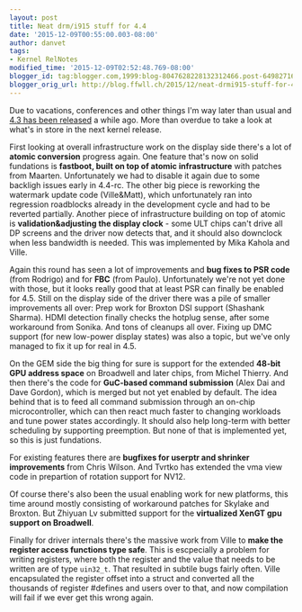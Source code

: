 ```yaml
---
layout: post
title: Neat drm/i915 stuff for 4.4
date: '2015-12-09T00:55:00.003-08:00'
author: danvet
tags: 
- Kernel RelNotes
modified_time: '2015-12-09T02:52:48.769-08:00'
blogger_id: tag:blogger.com,1999:blog-8047628228132312466.post-64982716988550007
blogger_orig_url: http://blog.ffwll.ch/2015/12/neat-drmi915-stuff-for-44.html
---
```


Due to vacations, conferences and other things I'm way later than usual and [4.3
has been released](/2015/09/neat-drmi915-stuff-for-43.html)
a while ago. More than overdue to take a look at what's in store in the next
kernel release.

<!--more-->

First looking at overall infrastructure work on the display side there's a lot of <b>atomic conversion</b> progress again. One feature that's now on solid fundations is <b>fastboot, built on top of atomic infrastructure</b> with patches from Maarten. Unfortunately we had to disable it again due to some backligh issues early in 4.4-rc. The other big piece is reworking the watermark update code (Ville&amp;Matt), which unfortunately ran into regression roadblocks already in the development cycle and had to be reverted partially. Another piece of infrastructure building on top of atomic is <b>validation&amp;adjusting the display clock</b> - some ULT chips can't drive all DP screens and the driver now detects that, and it should also downclock when less bandwidth is needed. This was implemented by Mika Kahola and Ville.



Again this round has seen a lot of improvements and <b>bug fixes to PSR code</b> (from Rodrigo) and for <b>FBC</b> (from Paulo). Unfortunately we're not yet done with those, but it looks really good that at least PSR can finally be enabled for 4.5. Still on the display side of the driver there was a pile of smaller improvements all over: Prep work for Broxton DSI support (Shashank Sharma). HDMI detection finally checks the hotplug sense, after some workaround from Sonika. And tons of cleanups all over. Fixing up DMC support (for new low-power display states) was also a topic, but we've only managed to fix it up for real in 4.5.



On the GEM side the big thing for sure is support for the extended <b>48-bit GPU address space</b> on Broadwell and later chips, from Michel Thierry. And then there's the code for <b>GuC-based command submission</b> (Alex Dai and Dave Gordon), which is merged but not yet enabled by default. The idea behind that is to feed all command submission through an on-chip microcontroller, which can then react much faster to changing workloads and tune power states accordingly. It should also help long-term with better scheduling by supporting preemption. But none of that is implemented yet, so this is just fundations.



For existing features there are <b>bugfixes for userptr and shrinker improvements</b> from Chris Wilson. And Tvrtko has extended the vma view code in prepartion of rotation support for NV12.



Of course there's also been the usual enabling work for new platforms, this time around mostly consisting of workaround patches for Skylake and Broxton. But Zhiyuan Lv submitted support for the <b>virtualized XenGT gpu support on Broadwell</b>.



Finally for driver internals there's the massive work from Ville to <b>make the register access functions type safe</b>. This is escpecially a problem for writing registers, where both the register and the value that needs to be written are of type <code>uin32_t</code>. That resulted in subtile bugs fairly often. Ville encapsulated the register offset into a struct and converted all the thousands of register #defines and users over to that, and now compilation will fail if we ever get this wrong again.
